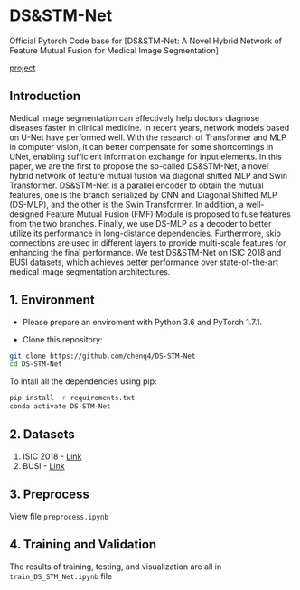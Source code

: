 # DS&STM-Net

Official Pytorch Code base for [DS&STM-Net: A Novel Hybrid Network of Feature Mutual Fusion for Medical Image Segmentation]

[project](https://github.com/chenq4/DS-STM-Net)


## Introduction

Medical image segmentation can effectively help doctors diagnose diseases faster in clinical medicine. In recent years, network models based on U-Net have performed well. With the research of Transformer and MLP in computer vision, it can better compensate for some shortcomings in UNet, enabling sufficient information exchange for input elements. In this paper, we are the first to propose the so-called DS&STM-Net, a novel hybrid network of feature mutual fusion via diagonal shifted MLP and Swin Transformer. DS&STM-Net is a parallel encoder to obtain the mutual features, one is the branch serialized by CNN and Diagonal Shifted MLP (DS-MLP), and the other is the Swin Transformer. In addition, a well-designed Feature Mutual Fusion (FMF) Module is proposed to fuse features from the two branches. Finally, we use DS-MLP as a decoder to better utilize its performance in long-distance dependencies. Furthermore, skip connections are used in different layers to provide multi-scale features for enhancing the final performance. We test DS&STM-Net on ISIC 2018 and BUSI datasets, which achieves better performance over state-of-the-art medical image segmentation architectures. 

## 1. Environment

- Please prepare an enviroment with Python 3.6 and PyTorch 1.7.1.

- Clone this repository:

```bash
git clone https://github.com/chenq4/DS-STM-Net
cd DS-STM-Net
```

To intall all the dependencies using pip:
```bash
pip install -r requirements.txt
conda activate DS-STM-Net
```

## 2. Datasets

1) ISIC 2018 - [Link](https://challenge.isic-archive.com/data/)
2) BUSI - [Link](https://www.kaggle.com/aryashah2k/breast-ultrasound-images-dataset)

## 3. Preprocess

View file `preprocess.ipynb`

## 4. Training and Validation

The results of training, testing, and visualization are all in `train_DS_STM_Net.ipynb` file

